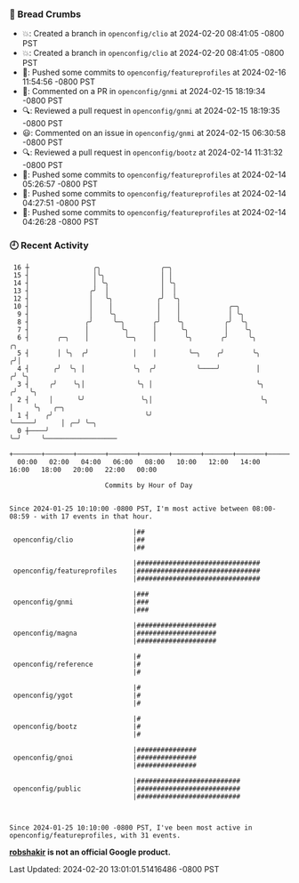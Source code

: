 ### 🍞 Bread Crumbs

 * 💥: Created a branch in `openconfig/clio` at 2024-02-20 08:41:05 -0800 PST
 * 💥: Created a branch in `openconfig/clio` at 2024-02-20 08:41:05 -0800 PST
 * 🚢: Pushed some commits to `openconfig/featureprofiles` at 2024-02-16 11:54:56 -0800 PST
 * 💬: Commented on a PR in  `openconfig/gnmi` at 2024-02-15 18:19:34 -0800 PST
 * 🔍: Reviewed a pull request in  `openconfig/gnmi` at 2024-02-15 18:19:35 -0800 PST
 * 😃: Commented on an issue in `openconfig/gnmi` at 2024-02-15 06:30:58 -0800 PST
 * 🔍: Reviewed a pull request in  `openconfig/bootz` at 2024-02-14 11:31:32 -0800 PST
 * 🚢: Pushed some commits to `openconfig/featureprofiles` at 2024-02-14 05:26:57 -0800 PST
 * 🚢: Pushed some commits to `openconfig/featureprofiles` at 2024-02-14 04:27:51 -0800 PST
 * 🚢: Pushed some commits to `openconfig/featureprofiles` at 2024-02-14 04:26:28 -0800 PST

### 🕘 Recent Activity
```
 16 ┼                ╭╮               ╭─╮
 15 ┤                │╰╮              │ │
 14 ┤                │ ╰╮             │ ╰╮
 13 ┤               ╭╯  │             │  │
 12 ┤               │   ╰╮           ╭╯  ╰╮
 10 ┤               │    │           │    │            ╭─╮
  9 ┤               │    ╰╮          │    │            │ ╰╮
  8 ┤              ╭╯     ╰─╮       ╭╯    ╰╮          ╭╯  ╰╮
  7 ┤              │        ╰╮      │      ╰╮         │    ╰╮
  6 ┤       ╭─╮    │         ╰─╮    │       ╰╮       ╭╯     ╰╮           ╭╮
  5 ┤       │ ╰╮  ╭╯           │    │        ╰─╮    ╭╯       ╰╮         ╭╯│
  4 ┤      ╭╯  ╰╮ │            ╰╮  ╭╯          ╰────╯         │        ╭╯ ╰╮
  3 ┤     ╭╯    ╰╮│             ╰╮ │                          ╰╮      ╭╯   ╰╮
  2 ┤     │      ╰╯              ╰╮│                           ╰╮     │     ╰╮   ╭─╮
  1 ┤    ╭╯                       ╰╯                            ╰─────╯      │ ╭─╯ ╰─╮
  0 ┼────╯                                                                   ╰─╯     ╰──────────────────
    +───────+───────+───────+───────+───────+───────+───────+───────+───────+───────+───────+───────+────
  00:00   02:00   04:00   06:00   08:00   10:00   12:00   14:00   16:00   18:00   20:00   22:00   00:00   

						Commits by Hour of Day


Since 2024-01-25 10:10:00 -0800 PST, I'm most active between 08:00-08:59 - with 17 events in that hour.

```



```
                               |##
 openconfig/clio               |##
                               |##

                               |###############################
 openconfig/featureprofiles    |###############################
                               |###############################

                               |###
 openconfig/gnmi               |###
                               |###

                               |####################
 openconfig/magna              |####################
                               |####################

                               |#
 openconfig/reference          |#
                               |#

                               |#
 openconfig/ygot               |#
                               |#

                               |#
 openconfig/bootz              |#
                               |#

                               |###############
 openconfig/gnoi               |###############
                               |###############

                               |##########################
 openconfig/public             |##########################
                               |##########################



Since 2024-01-25 10:10:00 -0800 PST, I've been most active in openconfig/featureprofiles, with 31 events.

```
**[robshakir](mailto:robjs@google.com) is not an official Google product.**  


Last Updated: 2024-02-20 13:01:01.51416486 -0800 PST
